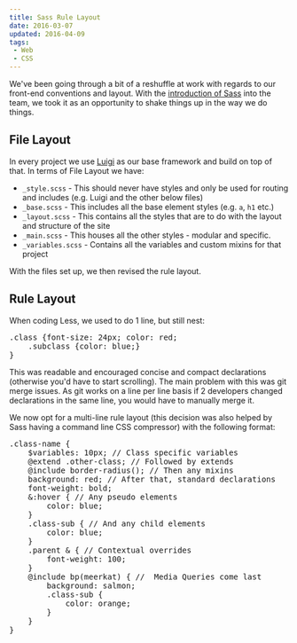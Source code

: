 ```yaml
---
title: Sass Rule Layout
date: 2016-03-07
updated: 2016-04-09
tags:
 - Web
 - CSS
---
```


<p>We've been going through a bit of a reshuffle at work with regards to our front-end conventions and layout. With the <a href="http://www.mikestreety.co.uk/blog/from-less-to-sass">introduction of Sass</a> into the team, we took it as an opportunity to shake things up in the way we do things.</p>

<h2>File Layout</h2>







<p>In every project we use <a href="https://github.com/bozboz/luigi">Luigi</a> as our base framework and build on top of that. In terms of File Layout we have:</p>







<ul><li><code>_style.scss</code> - This should never have styles and only be used for routing and includes (e.g. Luigi and the other below files)</li><li><code>_base.scss</code> - This includes all the base element styles (e.g. <code>a</code>, <code>h1</code> etc.)</li><li><code>_layout.scss</code> - This contains all the styles that are to do with the layout and structure of the site</li><li><code>_main.scss</code> - This houses all the other styles - modular and specific.</li><li><code>_variables.scss</code> - Contains all the variables and custom mixins for that project</li></ul>







<p>With the files set up, we then revised the rule layout.</p>







<h2>Rule Layout</h2>







<p>When coding Less, we used to do 1 line, but still nest:</p>







<pre class="language-scss">.class {font-size: 24px; color: red;
    .subclass {color: blue;}
}</pre>













<p>This was readable and encouraged concise and compact declarations (otherwise you'd have to start scrolling). The main problem with this was git merge issues. As git works on a line per line basis if 2 developers changed declarations in the same line, you would have to manually merge it.</p>







<p>We now opt for a multi-line rule layout (this decision was also helped by Sass having a command line CSS compressor) with the following format:</p>







<pre class="language-scss">.class-name {
    $variables: 10px; // Class specific variables
    @extend .other-class; // Followed by extends
    @include border-radius(); // Then any mixins
    background: red; // After that, standard declarations
    font-weight: bold;
    &:hover { // Any pseudo elements
        color: blue;
    }
    .class-sub { // And any child elements
        color: blue;
    }
    .parent & { // Contextual overrides
        font-weight: 100;
    }
    @include bp(meerkat) { //  Media Queries come last
        background: salmon;
        .class-sub {
            color: orange;
        }
    }
}</pre>